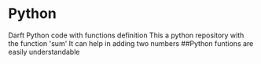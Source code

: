 # Python
Darft Python code with functions definition
This a python repository with the function 'sum'
It can help in adding two numbers
##Python 
funtions are easily understandable
